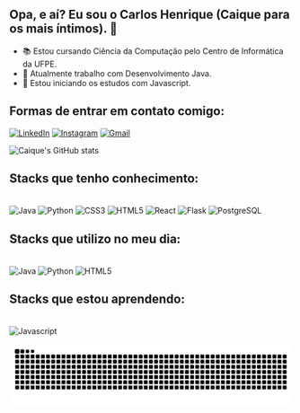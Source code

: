 ## Opa, e aí? Eu sou o Carlos Henrique (Caique para os mais íntimos). 👋

- 📚 Estou cursando Ciência da Computação pelo Centro de Informática da UFPE.
- 🔭 Atualmente trabalho com Desenvolvimento Java.
- 🌱 Estou iniciando os estudos com Javascript.

## Formas de entrar em contato comigo:

[![LinkedIn](https://img.shields.io/badge/LinkedIn-0077B5?style=for-the-badge&logo=linkedin&logoColor=white)](https://www.linkedin.com/in/chgs3/)
[![Instagram](https://img.shields.io/badge/Instagram-E4405F?style=for-the-badge&logo=instagram&logoColor=white)](https://www.instagram.com/caique.bat/)
[![Gmail](https://img.shields.io/badge/Gmail-D14836?style=for-the-badge&logo=gmail&logoColor=white)](https://mail.google.com/mail/u/1/#inbox?compose=new)

![Caique's GitHub stats](https://github-readme-stats.vercel.app/api?username=chgs3&show_icons=true&theme=synthwave)

## Stacks que tenho conhecimento:
<div style="display: inline_block"><br/>
  <img align="center" alt="Java" src="https://img.shields.io/badge/Java-ED8B00?style=for-the-badge&logo=openjdk&logoColor=white"/>
  <img align="center" alt="Python" src="https://img.shields.io/badge/Python-3776AB?style=for-the-badge&logo=python&logoColor=white"/>
  <img align="center" alt="CSS3" src="https://img.shields.io/badge/CSS3-1572B6?style=for-the-badge&logo=css3&logoColor=white"/>
  <img align="center" alt="HTML5" src="https://img.shields.io/badge/HTML5-E34F26?style=for-the-badge&logo=html5&logoColor=white"/>
  <img align="center" alt="React" src="https://img.shields.io/badge/React-20232A?style=for-the-badge&logo=react&logoColor=61DAFB"/>
  <img align="center" alt="Flask" src="https://img.shields.io/badge/Flask-000000?style=for-the-badge&logo=flask&logoColor=white"/>
  <img align="center" alt="PostgreSQL" src="https://img.shields.io/badge/PostgreSQL-316192?style=for-the-badge&logo=postgresql&logoColor=white"/>
</div>

## Stacks que utilizo no meu dia:
<div style="display: inline_block"><br/>
  <img align="center" alt="Java" src="https://img.shields.io/badge/Java-ED8B00?style=for-the-badge&logo=openjdk&logoColor=white"/>
  <img align="center" alt="Python" src="https://img.shields.io/badge/Python-3776AB?style=for-the-badge&logo=python&logoColor=white"/>
  <img align="center" alt="HTML5" src="https://img.shields.io/badge/HTML5-E34F26?style=for-the-badge&logo=html5&logoColor=white"/>
</div>

## Stacks que estou aprendendo:
<div style="display: inline_block"><br/>
  <img align="center" alt="Javascript" src="https://img.shields.io/badge/JavaScript-323330?style=for-the-badge&logo=javascript&logoColor=F7DF1E"/>
</div>

![Snake animation](https://github.com/chgs3/chgs3/blob/output/github-contribution-grid-snake.svg)
